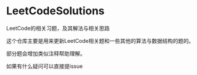 # LeetCodeSolutions
LeetCode的相关习题，及其解法与相关思路

这个仓库主要是用来更新LeetCode相关题和一些其他的算法与数据结构的题的。

部分题会增加类似注释帮助理解。

如果有什么疑问可以直接提issue
